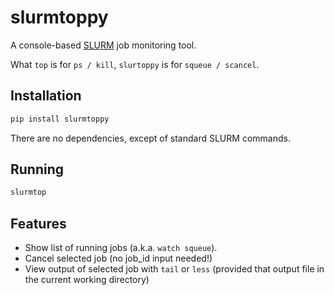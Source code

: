 # slurmtoppy
A console-based [SLURM](https://slurm.schedmd.com) job monitoring tool.

What `top` is for `ps / kill`, `slurtoppy` is for `squeue / scancel`.

## Installation
```bash
pip install slurmtoppy
```
There are no dependencies, except of standard SLURM commands.

## Running
```bash
slurmtop
```

## Features
- Show list of running jobs (a.k.a. `watch squeue`).
- Cancel selected job (no job_id input needed!)
- View output of selected job with `tail` or `less` (provided that output file in the current working directory)